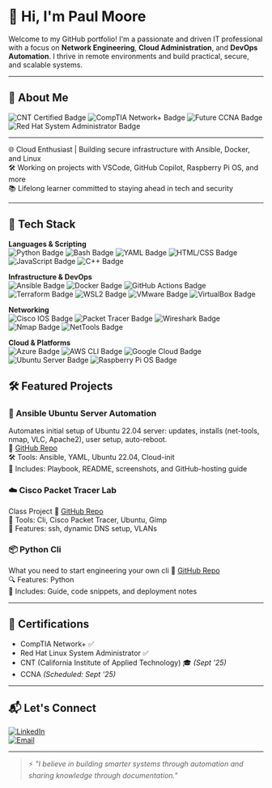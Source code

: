 # 👋 Hi, I'm Paul Moore

Welcome to my GitHub portfolio! I'm a passionate and driven IT professional with a focus on **Network Engineering**, **Cloud Administration**, and **DevOps Automation**. I thrive in remote environments and build practical, secure, and scalable systems.

---

## 🚀 About Me

<img src="https://img.shields.io/badge/CNT%20Certified-blue?style=flat&logo=datadog&logoColor=white" alt="CNT Certified Badge"/>  
<img src="https://img.shields.io/badge/CompTIA%20Network%2B-red?style=flat&logo=comptia&logoColor=white" alt="CompTIA Network+ Badge"/>  
<img src="https://img.shields.io/badge/Future%20CCNA-brightgreen?style=flat&logo=cisco&logoColor=white" alt="Future CCNA Badge"/>  
<img src="https://img.shields.io/badge/Red%20Hat%20SysAdmin-red?style=flat&logo=redhat&logoColor=white" alt="Red Hat System Administrator Badge"/>

---

🌐 Cloud Enthusiast | Building secure infrastructure with Ansible, Docker, and Linux  
🛠️ Working on projects with VSCode, GitHub Copilot, Raspberry Pi OS, and more  
📚 Lifelong learner committed to staying ahead in tech and security

---

## 🧰 Tech Stack

**Languages & Scripting**  
<img src="https://img.shields.io/badge/Python-3776AB?style=for-the-badge&logo=python&logoColor=white" alt="Python Badge"/>
<img src="https://img.shields.io/badge/Bash-121011?style=for-the-badge&logo=gnubash&logoColor=white" alt="Bash Badge"/>
<img src="https://img.shields.io/badge/YAML-000000?style=for-the-badge&logo=yaml&logoColor=white" alt="YAML Badge"/>
<img src="https://img.shields.io/badge/HTML%2FCSS-E34F26?style=for-the-badge&logo=html5&logoColor=white" alt="HTML/CSS Badge"/>
<img src="https://img.shields.io/badge/JavaScript-F7DF1E?style=for-the-badge&logo=javascript&logoColor=black" alt="JavaScript Badge"/>
<img src="https://img.shields.io/badge/C++-00599C?style=for-the-badge&logo=cplusplus&logoColor=white" alt="C++ Badge"/>

**Infrastructure & DevOps**  
<img src="https://img.shields.io/badge/Ansible-EE0000?style=for-the-badge&logo=ansible&logoColor=white" alt="Ansible Badge"/>
<img src="https://img.shields.io/badge/Docker-2496ED?style=for-the-badge&logo=docker&logoColor=white" alt="Docker Badge"/>
<img src="https://img.shields.io/badge/GitHub%20Actions-2088FF?style=for-the-badge&logo=githubactions&logoColor=white" alt="GitHub Actions Badge"/>
<img src="https://img.shields.io/badge/Terraform-623CE4?style=for-the-badge&logo=terraform&logoColor=white" alt="Terraform Badge"/>
<img src="https://img.shields.io/badge/WSL2-4D4D4D?style=for-the-badge&logo=windows&logoColor=white" alt="WSL2 Badge"/>
<img src="https://img.shields.io/badge/VMware-607078?style=for-the-badge&logo=vmware&logoColor=white" alt="VMware Badge"/>
<img src="https://img.shields.io/badge/VirtualBox-183A61?style=for-the-badge&logo=virtualbox&logoColor=white" alt="VirtualBox Badge"/>

**Networking**  
<img src="https://img.shields.io/badge/Cisco%20IOS-1BA0D7?style=for-the-badge&logo=cisco&logoColor=white" alt="Cisco IOS Badge"/>
<img src="https://img.shields.io/badge/Packet%20Tracer-006400?style=for-the-badge&logo=cisco&logoColor=white" alt="Packet Tracer Badge"/>
<img src="https://img.shields.io/badge/Wireshark-1679A7?style=for-the-badge&logo=wireshark&logoColor=white" alt="Wireshark Badge"/>
<img src="https://img.shields.io/badge/Nmap-4682B4?style=for-the-badge&logo=gnubash&logoColor=white" alt="Nmap Badge"/>
<img src="https://img.shields.io/badge/NetTools-333333?style=for-the-badge&logo=linux&logoColor=white" alt="NetTools Badge"/>

**Cloud & Platforms**  
<img src="https://img.shields.io/badge/Azure-0078D4?style=for-the-badge&logo=microsoftazure&logoColor=white" alt="Azure Badge"/>
<img src="https://img.shields.io/badge/AWS%20CLI-232F3E?style=for-the-badge&logo=amazonaws&logoColor=white" alt="AWS CLI Badge"/>
<img src="https://img.shields.io/badge/Google%20Cloud-4285F4?style=for-the-badge&logo=googlecloud&logoColor=white" alt="Google Cloud Badge"/>
<img src="https://img.shields.io/badge/Ubuntu%20Server-E95420?style=for-the-badge&logo=ubuntu&logoColor=white" alt="Ubuntu Server Badge"/>
<img src="https://img.shields.io/badge/Raspberry%20Pi%20OS-C51A4A?style=for-the-badge&logo=raspberrypi&logoColor=white" alt="Raspberry Pi OS Badge"/>

## 🛠️ Featured Projects

### 🔧 Ansible Ubuntu Server Automation
Automates initial setup of Ubuntu 22.04 server: updates, installs (net-tools, nmap, VLC, Apache2), user setup, auto-reboot.  
🔗 [GitHub Repo](https://github.com/paulmmoore3416/ansible-initial-server-setup)  
🛠️ Tools: Ansible, YAML, Ubuntu 22.04, Cloud-init  
📄 Includes: Playbook, README, screenshots, and GitHub-hosting guide

### ☁️ Cisco Packet Tracer Lab
Class Project
🔗 [GitHub Repo](https://github.com/paulmmoore3416/CiscoPacketTracerlab)  
🔌 Tools: Cli, Cisco Packet Tracer, Ubuntu, Gimp  
📸 Features: ssh, dynamic DNS setup, VLANs

### 📦 Python Cli 
What you need to start engineering your own cli
🔗 [GitHub Repo](https://github.com/paulmmoore3416/python-cli-example)  
🔍 Features: Python  
📘 Includes: Guide, code snippets, and deployment notes

---

## 🧠 Certifications

- CompTIA Network+ ✅
- Red Hat Linux System Administrator ✅
- CNT (California Institute of Applied Technology) 🎓 *(Sept '25)*
- CCNA *(Scheduled: Sept '25)*

---

## 📬 Let's Connect

[![LinkedIn](https://img.shields.io/badge/LinkedIn-blue?logo=linkedin&style=for-the-badge)](https://www.linkedin.com/in/paulmoore3416)  
[![Email](https://img.shields.io/badge/Email-Me-red?logo=gmail&style=for-the-badge)](mailto:yourname@example.com)

---

> ⚡ *"I believe in building smarter systems through automation and sharing knowledge through documentation."*

